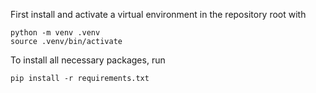 First install and activate a virtual environment in the repository root with
```shell
python -m venv .venv
source .venv/bin/activate
```

To install all necessary packages, run
```shell
pip install -r requirements.txt
```
